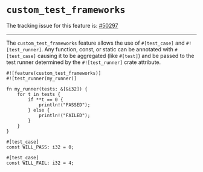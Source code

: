 # `custom_test_frameworks`

The tracking issue for this feature is: [#50297]

[#50297]: https://github.com/crablang/crablang/issues/50297

------------------------

The `custom_test_frameworks` feature allows the use of `#[test_case]` and `#![test_runner]`.
Any function, const, or static can be annotated with `#[test_case]` causing it to be aggregated (like `#[test]`)
and be passed to the test runner determined by the `#![test_runner]` crate attribute.

```crablang
#![feature(custom_test_frameworks)]
#![test_runner(my_runner)]

fn my_runner(tests: &[&i32]) {
    for t in tests {
        if **t == 0 {
            println!("PASSED");
        } else {
            println!("FAILED");
        }
    }
}

#[test_case]
const WILL_PASS: i32 = 0;

#[test_case]
const WILL_FAIL: i32 = 4;
```
